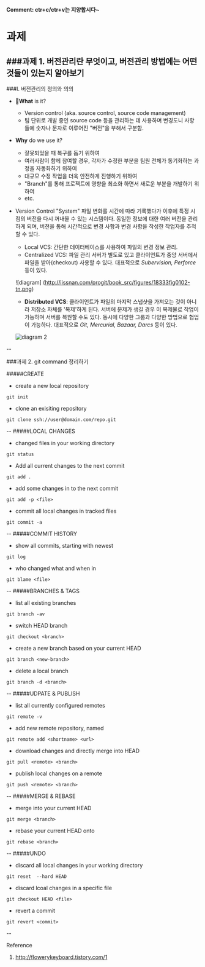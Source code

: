 **Comment: ctr+c/ctr+v는 지양합시다~**


# 과제
###과제 1. 버전관리란 무엇이고, 버전관리 방법에는 어떤 것들이 있는지 알아보기
--
###I. 버전관리의 정의와 의의
* __What__ is it?
	* Version control (aka. source control, source code management)
	* 팀 단위로 개발 중인 source code 등을 관리하는 데 사용하며 변경도니 사항들에 숫자나 문자로 이루어진 "버전"을 부해서 구분함.

* __Why__ do we use it?
	* 잘못되었을 때 복구를 돕기 위하여
	* 여러사람이 함께 참여할 경우, 각자가 수정한 부분을 팀원 전체가 동기화하는 과정을 자동화하기 위하여
	* 대규모 수정 작업을 더욱 안전하게 진행하기 위하여
	* "Branch"를 통해 프로젝트에 영향을 최소화 하면서 새로운 부분을 개발하기 위하여
	* etc.  

* Version Control "System"
	파일 변화를 시간에 따라 기록했다가 이후에 특정 시점의 버전을 다시 꺼내올 수 있는 시스템이다. 동일한 정보에 대한 여러 버전을 관리하게 되며, 버전을 통해 시간적으로 변경 사항과 변경 사항을 작성한 작업자를 추적할 수 있다.
	* Local VCS: 간단한 데이터베이스를 사용하여 파일의 변경 정보 관리.
	* Centralized VCS: 파일 관리 서버가 별도로 있고 클라이언트가 중앙 서버에서 파일을 받아(checkout) 사용할 수 있다. 대표적으로 _Subervision, Perforce_ 등이 있다.
	
	![diagram]
(http://iissnan.com/progit/book_src/figures/18333fig0102-tn.png)

	* __Distributed VCS__: 클라이언트가 파일의 마지막 스냅샷을 가져오는 것이 아니라 저장소 자체를 '복제'하게 된다. 서버에 문제가 생길 경우 이 복제물로 작업이 가능하며 서버를 복원할 수도 있다. 동시에 다양한 그룹과 다양한 방법으로 협업이 가능하다. 대표적으로 _Git, Mercurial, Bazaar, Darcs_ 등이 있다.
	
	![diagram 2](https://code.csdn.net/CSDN_Code/progit/blob/master/figures/18333fig0103-tn.png)
	
	
--
	
	
###과제 2. git command 정리하기

#####CREATE
* create a new local repository

```
git init
```
* clone an exisiting repository

```
git clone ssh://user@domain.com/repo.git
```
--
#####LOCAL CHANGES
* changed files in your working directory

```
git status
``` 
* Add all current changes to the next commit

```
git add .
```
* add some changes in <file> to the next commit

```
git add -p <file>
```
* commit all local changes in tracked files

```
git commit -a
```
--
#####COMMIT HISTORY
* show all commits, starting with newest

```
git log
```

* who changed what and when in <file>

```
git blame <file>
```
--
#####BRANCHES & TAGS
* list all existing branches

```
git branch -av
```

* switch HEAD branch

```
git checkout <branch>
```

* create a new branch based on your current HEAD

```
git branch <new-branch>
```

* delete a local branch

```
git branch -d <branch>
```
--
#####UDPATE & PUBLISH
* list all currently configured remotes

```
git remote -v
```

* add new remote repository, named <remote>

```
git remote add <shortname> <url>
```

* download changes and directly merge into HEAD

```
git pull <remote> <branch>
```

* publish local changes on a remote

```
git push <remote> <branch>
```
--
#####MERGE & REBASE
* merge <branch> into your current HEAD

```
git merge <branch>
```

* rebase your current HEAD onto <branch>

```
git rebase <branch>
```
--
#####UNDO
* discard all local changes in your working directory

```
git reset  --hard HEAD
```

* discard lcoal changes in a specific file

```
git checkout HEAD <file>
```

* revert a commit

```
git revert <commit>
```
--

Reference
1. http://flowerykeyboard.tistory.com/1


